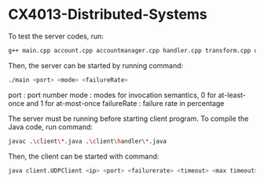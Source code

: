 # CX4013-Distributed-Systems

To test the server codes, run:
```sh
g++ main.cpp account.cpp accountmanager.cpp handler.cpp transform.cpp udpserver.cpp monitor.cpp -o main
```

Then, the server can be started by running command:
```sh
./main <port> <mode> <failureRate>
```
port        : port number
mode        : modes for invocation semantics, 0 for at-least-once and 1 for at-most-once
failureRate : failure rate in percentage

The server must be running before starting client program. To compile the Java code, run command:
```sh
javac .\client\*.java .\client\handler\*.java
```

Then, the client can be started with command:
```sh
java client.UDPClient <ip> <port> <failurerate> <timeout> <max timeout> <mode>
```
